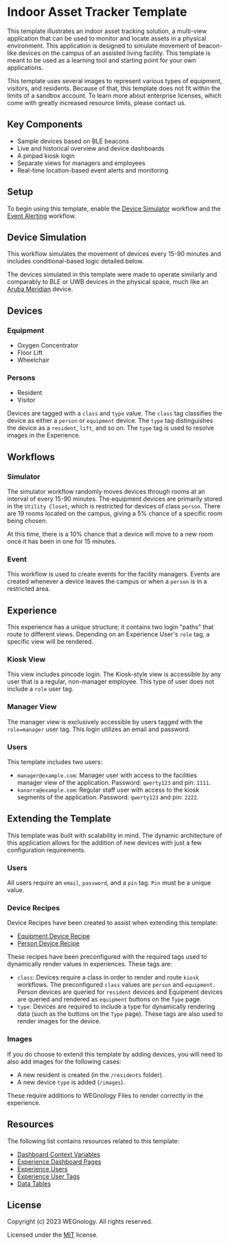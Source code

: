 # Indoor Asset Tracker Template
This template illustrates an indoor asset tracking solution, a multi-view application that can be used to monitor and locate assets in a physical environment. This application is designed to simulate movement of beacon-like devices on the campus of an assisted living facility. This template is meant to be used as a learning tool and starting point for your own applications.

This template uses several images to represent various types of equipment, visitors, and residents. Because of that, this template does not fit within the limits of a sandbox account. To learn more about enterprise licenses, which come with greatly increased resource limits, please contact us.

## Key Components
* Sample devices based on BLE beacons
* Live and historical overview and device dashboards
* A pinpad kiosk login
* Separate views for managers and employees
* Real-time location-based event alerts and monitoring

## Setup
To begin using this template, enable the [Device Simulator](/applications/~exportplaceholderid-application-applicationIndoorAssetTracker~/workflows/~exportplaceholderid-flow-workflowDeviceSimulator~/develop) workflow and the [Event Alerting](/applications/~exportplaceholderid-application-applicationIndoorAssetTracker~/workflows/~exportplaceholderid-flow-workflowEventAlerting~/develop) workflow.

## Device Simulation
This workflow simulates the movement of devices every 15-90 minutes and includes conditional-based logic detailed below.

The devices simulated in this template were made to operate similarly and comparably to BLE or UWB devices in the physical space, much like an [Aruba Meridian](https://docs.app.wnology.io/applications/integrations/#meridian) device.

## Devices

### Equipment
- Oxygen Concentrator
- Floor Lift
- Wheelchair

### Persons
- Resident
- Visitor

Devices are tagged with a `class` and `type` value. The `class` tag classifies the device as either a `person` or `equipment` device. The `type` tag distinguishes the device as a `resident`, `lift`, and so on. The `type` tag is used to resolve images in the Experience.

## Workflows

### Simulator
The simulator workflow randomly moves devices through rooms at an interval of every 15-90 minutes. The equipment devices are primarily stored in the `Utility Closet`, which is restricted for devices of class `person`. There are 19 rooms located on the campus, giving a 5% chance of a specific room being chosen.

At this time, there is a 10% chance that a device will move to a new room once it has been in one for 15 minutes.

### Event
This workflow is used to create events for the facility managers. Events are created whenever a device leaves the campus or when a `person` is in a restricted area.

## Experience
This experience has a unique structure; it contains two login "paths" that route to different views. Depending on an Experience User's `role` tag, a specific view will be rendered.

### Kiosk View
This view includes pincode login. The Kiosk-style view is accessible by any user that is a regular, non-manager employee. This type of user does not include a `role` user tag. 

### Manager View
The manager view is exclusively accessible by users tagged with the `role=manager` user tag. This login utilizes an email and password.

### Users
This template includes two users:
- `manager@example.com`: Manager user with access to the facilities manager view of the application. Password: `qwerty123` and pin: `1111`.
- `kanarra@example.com`: Regular staff user with access to the kiosk segments of the application. Password: `qwerty123` and pin: `2222`.

## Extending the Template
This template was built with scalability in mind. The dynamic architecture of this application allows for the addition of new devices with just a few configuration requirements. 

### Users
All users require an `email`, `password`, and a `pin` tag. `Pin` must be a unique value.

### Device Recipes
Device Recipes have been created to assist when extending this template:

- [Equipment Device Recipe](/applications/~exportplaceholderid-application-applicationIndoorAssetTracker~/device-recipes/~exportplaceholderid-deviceRecipe-equipmentDevice~/properties)
- [Person Device Recipe](/applications/~exportplaceholderid-application-applicationIndoorAssetTracker~/device-recipes/~exportplaceholderid-deviceRecipe-personDevice~/properties)

These recipes have been preconfigured with the required tags used to dynamically render values in experiences. These tags are:

- `class`: Devices require a class in order to render and route `kiosk` workflows. The preconfigured `class` values are `person` and `equipment.` Person devices are queried for `resident` devices and Equipment devices are queried and rendered as `equipment` buttons on the `Type` page.
- `type`: Devices are required to include a type for dynamically rendering data (such as the buttons on the `Type` page). These tags are also used to render images for the device.

### Images
If you do choose to extend this template by adding devices, you will need to also add images for the following cases:

- A new resident is created (in the `/residents` folder).
- A new device `type` is added (`/images`).

These require additions to WEGnology Files to render correctly in the experience.

## Resources
The following list contains resources related to this template:

* [Dashboard Context Variables](https://docs.app.wnology.io/dashboards/context-variables/)
* [Experience Dashboard Pages](https://docs.app.wnology.io/experiences/views/#dashboard-pages)
* [Experience Users](https://docs.app.wnology.io/experiences/users/)
* [Experience User Tags](https://docs.app.wnology.io/experiences/users/#user-tags)
* [Data Tables](https://docs.app.wnology.io/data-tables/overview/)

## License

Copyright (c) 2023 WEGnology. All rights reserved.

Licensed under the [MIT](https://github.com/WEGnology/wegnology-templates/blob/master/LICENSE.txt) license.